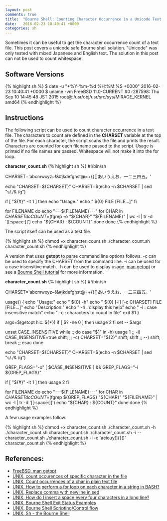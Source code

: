 ```yaml
---
layout: post
comments: true
title:  "Bourne Shell: Counting Character Occurrence in a Unicode Text File"
date:   2016-02-23 10:40:41 +0000
categories: sh
---
```

Sometimes it can be useful to get the character occurrence count of a text file.
This post covers a unicode safe Bourne shell solution.
"Unicode" was only tested with mixed Japanese and English text.
The solution in this post can not be used to count whitespace.

## Software Versions

{% highlight sh %}
$ date -u "+%Y-%m-%d %H:%M:%S +0000"
2016-02-23 10:40:41 +0000
$ uname -vm
FreeBSD 11.0-CURRENT #0 r287598: Thu Sep 10 14:45:48 JST 2015     root@:/usr/obj/usr/src/sys/MIRAGE_KERNEL  amd64
{% endhighlight %}

## Instructions

The following script can be used to count character occurrence in a text file.
The characters to count are defined in the **CHARSET** variable at the top of the file.
For each character, the script scans the file and prints the result.
Characters are counted for each filename passed to the script.
Usage is printed if no file names are passed.
Whitespace will not make it into the for loop.

**character_count.sh**
{% highlight sh %}
#!/bin/sh

CHARSET='abcmwxyz~!&#jkdefghst@=+{}[]あいうえお、一二三四五。'

echo "CHARSET=${CHARSET}"
CHARSET=$(echo -n $CHARSET | sed "s/./& /g")

if [ "${#}" -lt 1 ]
then
  echo "Usage:"
  echo "  ${0} FILE [FILE...]"
fi

for FILENAME
do
  echo "---${FILENAME}---"
  for CHAR in $CHARSET
  do
    COUNT=$(fgrep -o "${CHAR}" "${FILENAME}" | wc -l | tr -d '[[:space:]]')
    echo "${CHAR} : ${COUNT}"
  done
done
{% endhighlight %}

The script itself can be used as a test file.

{% highlight sh %}
chmod +x character_count.sh
./character_count.sh character_count.sh
{% endhighlight %}

A version that uses **getopt** to parse command line options follows.
-c can be used to specify the CHARSET from the command line.
-i can be used for a case insensitive match.
-h can be used to display usage.
[man getopt][freebsd-man-getopt] or see a
[Bourne Shell tutorial][unix-sh] for more information.

**character_count.sh**
{% highlight sh %}
#!/bin/sh

CHARSET='abcmwxyz~!&#jkdefghst@=+{}[]あいうえお、一二三四五。'

usage() {
  echo "Usage:"
  echo "  ${0} -h"
  echo "  ${0} [-i] [-c CHARSET] FILE [FILE...]"
  echo "Description:"
  echo "  -h : display this help"
  echo "  -i : case insensitive match"
  echo "  -c : characters to count in file"
  exit $1
}

args=$(getopt hic: ${*})
if [ $? -ne 0 ]
then
  usage 2
fi
set -- $args

unset CASE_INSENSITIVE
while :; do
  case "$1" in
  -h)
    usage 1
    ;;
  -i)
    CASE_INSENSITIVE=true
    shift;
    ;;
  -c)
    CHARSET="${2}"
    shift; shift
    ;;
  --)
    shift; break
    ;;
  esac
done

echo "CHARSET=${CHARSET}"
CHARSET=$(echo -n $CHARSET | sed "s/./& /g")

GREP_FLAGS="-o"
[ $CASE_INSENSITIVE ] && GREP_FLAGS="-i ${GREP_FLAGS}"

if [ "${#}" -lt 1 ]
then
  usage 2
fi

for FILENAME
do
  echo "---${FILENAME}---"
  for CHAR in $CHARSET
  do
    COUNT=$(fgrep ${GREP_FLAGS} "${CHAR}" "${FILENAME}" | wc -l | tr -d '[[:space:]]')
    echo "${CHAR} : ${COUNT}"
  done
done
{% endhighlight %}

A few usage examples follow.

{% highlight sh %}
chmod +x character_count.sh
./character_count.sh -h
./character_count.sh character_count.sh
./character_count.sh -i -- character_count.sh
./character_count.sh -i -c 'aeiouy[]{}()' character_count.sh
{% endhighlight %}

## References:
- [FreeBSD, man getopt][freebsd-man-getopt]
- [UNIX, count occurences of specific character in the file][unix-count]
- [UNIX, Count occurrences of a char in plain text file][unix-count2]
- [UNIX, How to perform a for loop on each character in a string in BASH?][unix-charloop]
- [UNIX, Replace comma with newline in sed][unix-replace]
- [UNIX, How do I insert a space every four characters in a long line?][unix-space]
- [UNIX, Bourne Shell Exit Status Examples][unix-exit]
- [UNIX, Bourne Shell Scripting/Control flow][unix-sh-flow]
- [UNIX, Sh - the Bourne Shell][unix-sh]

[freebsd-man-getopt]: https://www.freebsd.org/cgi/man.cgi?query=getopt
[unix-count]: http://www.unix.com/hp-ux/19176-count-occurences-specific-character-file.html
[unix-count2]: http://stackoverflow.com/questions/1603566/count-occurrences-of-a-char-in-plain-text-file
[unix-charloop]: http://stackoverflow.com/questions/10551981/how-to-perform-a-for-loop-on-each-character-in-a-string-in-bash
[unix-replace]: http://stackoverflow.com/questions/10748453/replace-comma-with-newline-in-sed
[unix-space]: http://unix.stackexchange.com/questions/5980/how-do-i-insert-a-space-every-four-characters-in-a-long-line
[unix-exit]: http://www.cyberciti.biz/faq/bourne-shell-exit-status-examples/
[unix-sh-flow]: https://en.wikibooks.org/wiki/Bourne_Shell_Scripting/Control_flow
[unix-sh]: http://www.grymoire.com/Unix/Sh.html

